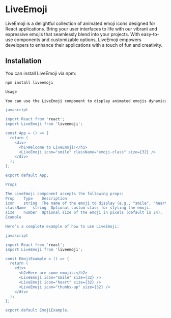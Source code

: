 # LiveEmoji

LiveEmoji is a delightful collection of animated emoji icons designed for React applications. Bring your user interfaces to life with our vibrant and expressive emojis that seamlessly blend into your projects. With easy-to-use components and customizable options, LiveEmoji empowers developers to enhance their applications with a touch of fun and creativity.

## Installation

You can install LiveEmoji via npm:

```bash
npm install liveemoji

Usage

You can use the LiveEmoji component to display animated emojis dynamically. Here's an example of how to use it in your application:

javascript

import React from 'react';
import LiveEmoji from 'liveemoji';

const App = () => {
  return (
    <div>
      <h1>Welcome to LiveEmoji!</h1>
      <LiveEmoji icon="smile" className="emoji-class" size={32} />
    </div>
  );
};

export default App;

Props

The LiveEmoji component accepts the following props:
Prop	Type	Description
icon	string	The name of the emoji to display (e.g., "smile", "heart").
className	string	Optional custom class for styling the emoji.
size	number	Optional size of the emoji in pixels (default is 24).
Example

Here’s a complete example of how to use LiveEmoji:

javascript

import React from 'react';
import LiveEmoji from 'liveemoji';

const EmojiExample = () => {
  return (
    <div>
      <h2>Here are some emojis:</h2>
      <LiveEmoji icon="smile" size={32} />
      <LiveEmoji icon="heart" size={32} />
      <LiveEmoji icon="thumbs-up" size={32} />
    </div>
  );
};

export default EmojiExample;
